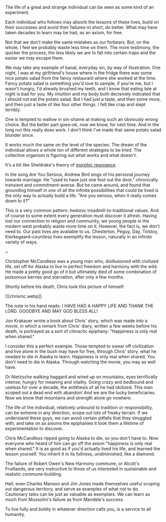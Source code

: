 The life of a great and strange individual can be seen as some kind of an experiment.

Each individual who follows may absorb the lessons of these lives, build on their successes and avoid their failures–in short, do better. What may have taken decades to learn may be had, as an axiom, for free.

Not that we don't make the same mistakes as our forbears. But, on the whole, I feel we probably waste less time on them. The more testimony, the quicker the process, the less likely we are to fall into certain traps and the easier we may escape them. 

We may take any example of banal, everyday sin, by way of illustration. One night, I was at my girlfriend's house where in the fridge there was some nice potato salad from the fancy restaurant where she worked at the time. Fancy potato salad is something you'd love to sample, if you're me, but I wasn't hungry, I'd already brushed my teeth, and I know that eating late at night is bad for you. My intuition and my body both decisively indicated that I should not eat the potato salad. But I had just a taste, and then some more, and then just a taste of like four other things. I felt like crap and slept terribly. 

One is tempted to wallow in sin-shame at making such an obviously wrong choice. But the better part goes–ok, now we know, for next time. And in the long run this really does work. I don't think I've made that same potato salad blunder since. 

It works much the same on the level of the species. The dream of the individual allows a whole ton of different strategies to be tried. The collective organism is figuring out what works and what doesn't.

It's a bit like Sheldrake's theory of [morphic resonance](https://www.sheldrake.org/research/morphic-resonance/introduction)

In the song Are You Serious, Andrew Bird sings of his personal journey towards marriage. He "used to have just one foot out the door," chronically transient and commitment-averse. But he came around, and found that grounding himself in *one* of all the infinite possibilities that could be lived is the only way to actually build a life. "Are you serious, when it really comes down to it?"

This is a very common pattern: hedonic treadmill-to-traditional values. And of course to some extent every generation must discover it afresh. Having lost our connection to religion and community, we young people in the modern west probably waste more time on it. However, the fact is, we don't need to. Our past lives are available to us. Chesterton, Péguy, Day, Tolstoy, Kierkegaard–countless lives exemplify the lesson, naturally in an infinite variety of ways.

~

Christopher McCandless was a young man who, disillusioned with civilized life, set off for Alaska to live in perfect freedom and harmony with the wild. He made a pretty good go of it but ultimately died of some combination of poisonous berries and starvation, after only a few months. 

Shortly before his death, Chris took this picture of himself:

![[chrismc.webp]]

The note in his hand reads: I HAVE HAD A HAPPY LIFE AND THANK THE LORD. GOODBYE AND MAY GOD BLESS ALL!

Jon Krakauer wrote a book about Chris' story, which was made into a movie, in which a remark from Chris' diary, written a few weeks before his death, is portrayed as a sort of climactic epiphany: "Happiness is only real when shared."

I consider this a perfect example. Those tempted to swear off civilization and live alone in the bush may have for free, through Chris' story, what he needed to die in Alaska to learn. Happiness is only real when shared. You don't need to die in Alaska. Through watching the movie, you may as well have.

Or Nietzsche walking haggard and wired up on mountains, eyes terrifically intense, hungry for meaning and vitality. Going crazy and bedbound and useless for over a decade, the antithesis of all he had idolized. This man scoped out a dead end with abandon! And we are the lucky beneficiaries. Now we know that mountains and strength alone go nowhere.

The life of the individual, relatively unbound to tradition or responsibility, can be extreme in any direction, scope out lots of freaky terrain. If we understand these guys, we can avoid certain pitfalls that they struggled with, and take on as axioms the epiphanies it took them a lifetime of experimentation to discover.

Chris McCandless ripped going to Alaska to die, so you don't have to. Now everyone who heard of him can go off the axiom "happiness is only real when shared." It is as good as if you'd actually lived his life, and learned the lesson yourself. You inherit it in its fullness, undiminished, like a diamond.

The failure of Robert Owen's New Harmony commune, or Alcott's Fruitlands, are very instructive to those of us interested in sustainable and realistic commune-building.

Hell, even Charles Manson and Jim Jones made themselves useful scoping out dangerous territory, and serve as examples of what not to do. Cautionary tales can be just as valuable as exemplars. We can learn as much from Mussolini's failure as from Mandela's success.

To live fully and boldly in whatever direction calls you, is a service to all humanity.